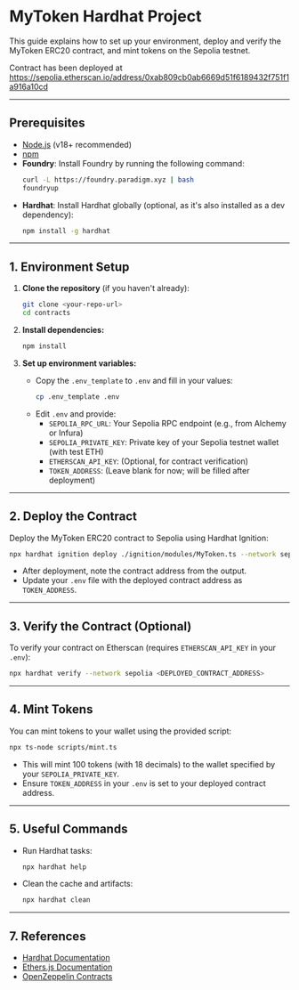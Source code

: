 # MyToken Hardhat Project

This guide explains how to set up your environment, deploy and verify the MyToken ERC20 contract, and mint tokens on the Sepolia testnet.

Contract has been deployed at https://sepolia.etherscan.io/address/0xab809cb0ab6669d51f6189432f751f1a916a10cd

---

## Prerequisites
- [Node.js](https://nodejs.org/) (v18+ recommended)
- [npm](https://www.npmjs.com/)
- **Foundry**: Install Foundry by running the following command:
  ```sh
  curl -L https://foundry.paradigm.xyz | bash
  foundryup
  ```
- **Hardhat**: Install Hardhat globally (optional, as it's also installed as a dev dependency):
  ```sh
  npm install -g hardhat
  ```

---

## 1. Environment Setup

1. **Clone the repository** (if you haven't already):
   ```sh
   git clone <your-repo-url>
   cd contracts
   ```

2. **Install dependencies:**
   ```sh
   npm install
   ```

3. **Set up environment variables:**
   - Copy the `.env_template` to `.env` and fill in your values:
     ```sh
     cp .env_template .env
     ```
   - Edit `.env` and provide:
     - `SEPOLIA_RPC_URL`: Your Sepolia RPC endpoint (e.g., from Alchemy or Infura)
     - `SEPOLIA_PRIVATE_KEY`: Private key of your Sepolia testnet wallet (with test ETH)
     - `ETHERSCAN_API_KEY`: (Optional, for contract verification)
     - `TOKEN_ADDRESS`: (Leave blank for now; will be filled after deployment)

---

## 2. Deploy the Contract

Deploy the MyToken ERC20 contract to Sepolia using Hardhat Ignition:

```sh
npx hardhat ignition deploy ./ignition/modules/MyToken.ts --network sepolia
```

- After deployment, note the contract address from the output.
- Update your `.env` file with the deployed contract address as `TOKEN_ADDRESS`.

---

## 3. Verify the Contract (Optional)

To verify your contract on Etherscan (requires `ETHERSCAN_API_KEY` in your `.env`):

```sh
npx hardhat verify --network sepolia <DEPLOYED_CONTRACT_ADDRESS>
```

---

## 4. Mint Tokens

You can mint tokens to your wallet using the provided script:

```sh
npx ts-node scripts/mint.ts
```

- This will mint 100 tokens (with 18 decimals) to the wallet specified by your `SEPOLIA_PRIVATE_KEY`.
- Ensure `TOKEN_ADDRESS` in your `.env` is set to your deployed contract address.

---

## 5. Useful Commands

- Run Hardhat tasks:
  ```sh
  npx hardhat help
  ```
- Clean the cache and artifacts:
  ```sh
  npx hardhat clean
  ```

---

## 7. References
- [Hardhat Documentation](https://hardhat.org/docs)
- [Ethers.js Documentation](https://docs.ethers.org/)
- [OpenZeppelin Contracts](https://docs.openzeppelin.com/contracts)
